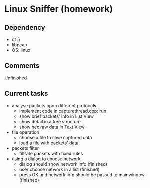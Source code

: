 # Linux Sniffer (homework)


## Dependency
* qt 5
* libpcap
* OS: linux

## Comments
Unfinished

## Current tasks
* analyse packets upon different protocols
  * implement code in capturethread.cpp: run
  * show brief packets' info in List View
  * show detail in a tree structure
  * show hex raw data in Text View
* file operation
  * choose a file to save captured data
  * load a file with packets' data
* packets filter
  * filtrate packets with fixed rules
* using a dialog to choose network
  * dialog should show network info (finished)
  * user choose network in a list (finished)
  * press OK and network info should be passed to mainwindow (finished)
